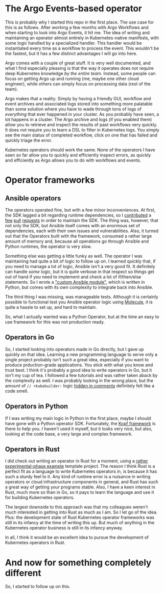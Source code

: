 # The Argo Events-based operator

This is probably why I started this repo in the first place. The use case for this is as follows. After working a few
months with Argo Workflows and when starting to look into Argo Events, it hit me. The idea of writing and maintaining an
operator almost entirely in Kubernetes-native manifests, with some logic handled by a specialized handler. This handler
would be instantiated every time as a workflow to process the event. This wouldn't be the fastest, but it has a few
distinct advantages I will go into here.

Argo comes with a couple of great stuff. It is very well documented, and what I find especially pleasing is that the way
it operates does not require deep Kubernetes knowledge _by the entire team_. Instead, some people can focus on getting
Argo up and running (me, maybe one other cloud engineer), while others can simply focus on processing data (rest of the
team).

Argo makes that a reality. Simply by having a friendly GUI, workflow and event archives and associated logs stored into
something more palatable than some solution where you have to wade through tons of logs of _everything_ that ever
happened in your cluster. As you probably have seen, a lot happens in a cluster. The Argo archive and logs (if you
enabled them) allow you to retrieve and inspect the results of past workflows very quickly. It does not require you to
learn a DSL to filter in Kubernetes logs. You simply see the main status of completed workflow, click on one that has
failed and quickly triage the error.

Kubernetes operators should work the same. None of the operators I have seen so far allow you to quickly and efficiently
inspect errors, as quickly and efficiently as Argo allows you to do with workflows and events.

# Operator frameworks

## Ansible operators

The operators operated fine, but with a few minor inconveniences. At first, the SDK lagged a bit regarding runtime
dependencies, so I [contributed](https://github.com/operator-framework/operator-sdk/pull/4417)
a [few](https://github.com/operator-framework/operator-sdk/pull/4494) 
[pull](https://github.com/operator-framework/operator-sdk/pull/4529) 
[requests](https://github.com/operator-framework/operator-sdk/pull/4543)
in order to maintain the SDK. The thing was, however, that not only the SDK, but Ansible itself comes with an enormous
set of dependencies, each with their own issues and vulnerabilities. Also, it turned out that the Operators built with
the framework, consumed a rather large amount of memory and, because all operations go through Ansible and Python
runtimes, the operator is very slow.

Something else was getting a little funky as well. The operator I was maintaining had quite a bit of logic to follow up
on. I learned quickly that, if you need to manage a lot of logic, Ansible isn't a very good fit. It definitely can
handle _some_ logic, but it is quite verbose in that respect so things get out of hand if you need to implement and
check a lot of if/then/else statements. So I wrote
a ["custom Ansible module"](https://docs.ansible.com/ansible/latest/dev_guide/developing_modules_general.html), which is
written in Python, but comes with its own complexity to integrate back into Ansible. 

The third thing I was missing, was manageable tests. Although it is certainly possible to functional test you Ansible
operator logic using [Molecule](https://molecule.readthedocs.io/en/latest/index.html), it is quite a hassle to set up,
and hard to maintain.

So, what I actually wanted was a Python Operator, but at the time an easy to use framework for this was not production
ready.


## Operators in Go

So, I started looking into operators made in Go directly, but I gave up quickly on that idea. Learning a new programming
language to serve only a single project probably isn't such a great idea, especially if you want to produce 
prduction-grade applications. You stick with what you know and trust best. I think it's probably a good idea to write
operators in Go, but it isn't my cup of tea. I followed a few tutorials and was rather taken aback by the complexity as
well. I was probably looking in the wrong place, but the amount of `// +kubebuilder:` logic 
[hidden in comments](https://sdk.operatorframework.io/docs/building-operators/golang/tutorial/#specify-permissions-and-generate-rbac-manifests) 
definitely felt like a code smell.

## Operators in Python
If I was writing my main logic in Python in the first place, maybe I should have gone with a Python operator SDK. 
Fortunately, the [Kopf framework](https://github.com/nolar/kopf) is there to help you. I haven't used it myself, but it
looks very nice, but also, looking at the code base, a very large and complex framework.

## Operators in Rust

I did check out writing an operator in Rust for a moment, using a 
[rather experimental-phase example](https://github.com/Pscheidl/rust-kubernetes-operator-example) template project. The
reason I think Rust is a perfect fit as a language to write Kubernetes operators in, is because it has such a sturdy 
feel to it. Any kind of runtime error is a nuisance in writing operators or cloud infrastructure components in general,
and Rust has such a great way of getting your programs stable. Also, I have a keen interest in Rust, much more so than
in Go, so it pays to learn the language and use it for building Kubernetes operators.

The largest downside to this approach was that my colleagues weren't much interested in getting into Rust as much as I
am. So I let go of the idea. Plus: the development state of Rust Kubernetes operator frameworks was still in its infancy
at the time of writing this up. But much of anything in the Kubernetes operator business is still in its infancy anyway.

In all, I think it would be an excellent idea to pursue the development of Kubernetes operators in Rust.

# And now for something completely different



So, I started to follow up on this.
